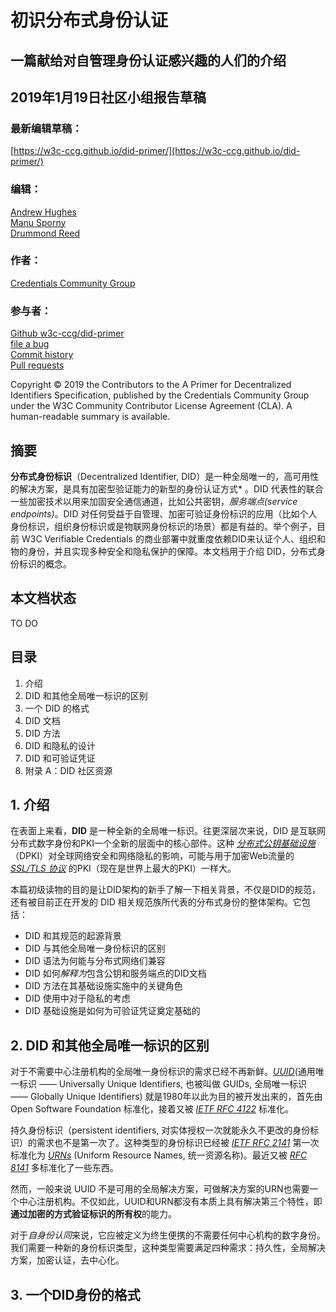 # 初识分布式身份认证
## 一篇献给对自管理身份认证感兴趣的人们的介绍


## 2019年1月19日社区小组报告草稿

### 最新编辑草稿：

[https://w3c-ccg.github.io/did-primer/](https://w3c-ccg.github.io/did-primer/)

### 编辑：

[Andrew Hughes]()  
[Manu Sporny]()  
[Drummond Reed]()  

### 作者：
[Credentials Community Group]()

### 参与者：
[Github w3c-ccg/did-primer]()  
[file a bug]()  
[Commit history]()  
[Pull requests]()  

Copyright © 2019 the Contributors to the A Primer for Decentralized Identifiers Specification, published by the Credentials Community Group under the W3C Community Contributor License Agreement (CLA). A human-readable summary is available.

## **摘要**

**分布式身份标识**（Decentralized Identifier, DID）是一种全局唯一的，高可用性的解决方案，是具有加密型验证能力的新型的身份认证方式* 。DID 代表性的联合一些加密技术以用来加固安全通信通道，比如公共密钥，*服务端点(service endpoints)*。DID 对任何受益于自管理、加密可验证身份标识的应用（比如个人身份标识，组织身份标识或是物联网身份标识的场景）都是有益的。举个例子，目前 W3C Verifiable Credentials 的商业部署中就重度依赖DID来认证个人、组织和物的身份，并且实现多种安全和隐私保护的保障。本文档用于介绍 DID，分布式身份标识的概念。

## **本文档状态**

TO DO

## **目录**

1. 介绍
2. DID 和其他全局唯一标识的区别
3. 一个 DID 的格式
4. DID 文档
5. DID 方法
6. DID 和隐私的设计
7. DID 和可验证凭证
6. 附录 A：DID 社区资源

## 1. 介绍

在表面上来看，**DID** 是一种全新的全局唯一标识。往更深层次来说，DID 是互联网分布式数字身份和PKI一个全新的层面中的核心部件。这种 *[分布式公钥基础设施](https://github.com/WebOfTrustInfo/rebooting-the-web-of-trust/blob/master/final-documents/dpki.pdf)*（DPKI）对全球网络安全和网络隐私的影响，可能与用于加密Web流量的 *[SSL/TLS 协议](https://en.wikipedia.org/wiki/Transport_Layer_Security)* 的PKI（现在是世界上最大的PKI）一样大。

本篇初级读物的目的是让DID架构的新手了解一下相关背景，不仅是DID的规范，还有被目前正在开发的 DID 相关规范族所代表的分布式身份的整体架构。它包括：

- DID 和其规范的起源背景
- DID 与其他全局唯一身份标识的区别
- DID 语法为何能与分布式网络们兼容
- DID 如何*解释为*包含公钥和服务端点的DID文档
- DID 方法在其基础设施实施中的关键角色
- DID 使用中对于隐私的考虑
- DID 基础设施是如何为可验证凭证奠定基础的
                    
## 2. DID 和其他全局唯一标识的区别

对于不需要中心注册机构的全局唯一身份标识的需求已经不再新鲜。*[UUID](https://en.wikipedia.org/wiki/Universally_unique_identifier)*(通用唯一标识 —— Universally Unique Identifiers, 也被叫做 GUIDs, 全局唯一标识 —— Globally Unique Identifiers) 就是1980年以此为目的被开发出来的，首先由 Open Software Foundation 标准化，接着又被 *[IETF RFC 4122](https://tools.ietf.org/html/rfc4122)* 标准化。

持久身份标识（persistent identifiers, 对实体授权一次就能永久不更改的身份标识）的需求也不是第一次了。这种类型的身份标识已经被 *[IETF RFC 2141](https://www.ietf.org/rfc/rfc2141.txt)* 第一次标准化为 *[URNs](https://en.wikipedia.org/wiki/Uniform_Resource_Name)* (Uniform Resource Names, 统一资源名称)。最近又被 *[RFC 8141](https://tools.ietf.org/html/rfc8141)* 多标准化了一些东西。

然而，一般来说 UUID 不是可用的全局解决方案，可做解决方案的URN也需要一个中心注册机构。不仅如此，UUID和URN都没有本质上具有解决第三个特性，即**通过加密的方式验证标识的所有权**的能力。

对于*自身份认同*来说，它应被定义为终生便携的不需要任何中心机构的数字身份。我们需要一种新的身份标识类型，这种类型需要满足四种需求：持久性，全局解决方案，加密认证，去中心化。


## 3. 一个DID身份的格式
